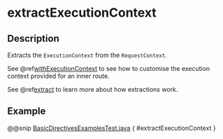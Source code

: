 <a id="extractexecutioncontext-java"></a>
# extractExecutionContext

## Description

Extracts the `ExecutionContext` from the `RequestContext`.

See @ref[withExecutionContext](withExecutionContext.md#withexecutioncontext-java) to see how to customise the execution context provided for an inner route.

See @ref[extract](extract.md#extract-java) to learn more about how extractions work.

## Example

@@snip [BasicDirectivesExamplesTest.java](../../../../../../../test/java/docs/http/javadsl/server/directives/BasicDirectivesExamplesTest.java) { #extractExecutionContext }